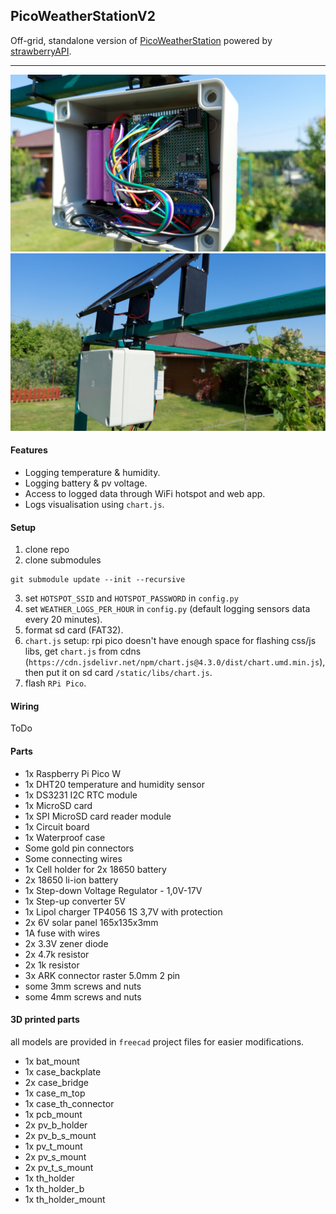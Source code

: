 ## PicoWeatherStationV2

Off-grid, standalone version of [PicoWeatherStation](https://github.com/zNitche/PicoWeatherStation) powered by [strawberryAPI](https://github.com/zNitche/strawberryAPI).

---

![interior](.media/pw_interior.jpg)
![exterior](.media/pw_exterior.jpg)

#### Features
- Logging temperature & humidity.
- Logging battery & pv voltage.
- Access to logged data through WiFi hotspot and web app.
- Logs visualisation using `chart.js`.

#### Setup
1. clone repo
2. clone submodules
```
git submodule update --init --recursive
```
3. set `HOTSPOT_SSID` and `HOTSPOT_PASSWORD` in `config.py`
4. set `WEATHER_LOGS_PER_HOUR` in `config.py` (default logging sensors data every 20 minutes).
5. format sd card (FAT32).
6. `chart.js` setup:
rpi pico doesn't have enough space for flashing css/js libs, get `chart.js` from cdns (`https://cdn.jsdelivr.net/npm/chart.js@4.3.0/dist/chart.umd.min.js`),
then put it on sd card `/static/libs/chart.js`.
7. flash `RPi Pico`.

#### Wiring
ToDo

#### Parts
- 1x Raspberry Pi Pico W
- 1x DHT20 temperature and humidity sensor
- 1x DS3231 I2C RTC module
- 1x MicroSD card
- 1x SPI MicroSD card reader module
- 1x Circuit board
- 1x Waterproof case
- Some gold pin connectors
- Some connecting wires
- 1x Cell holder for 2x 18650 battery
- 2x 18650 li-ion battery
- 1x Step-down Voltage Regulator - 1,0V-17V
- 1x Step-up converter 5V
- 1x Lipol charger TP4056 1S 3,7V with protection
- 2x 6V solar panel 165x135x3mm
- 1A fuse with wires
- 2x 3.3V zener diode
- 2x 4.7k resistor
- 2x 1k resistor
- 3x ARK connector raster 5.0mm 2 pin
- some 3mm screws and nuts
- some 4mm screws and nuts

#### 3D printed parts
all models are provided in `freecad` project files for easier modifications.
- 1x bat_mount
- 1x case_backplate
- 2x case_bridge
- 1x case_m_top
- 1x case_th_connector
- 1x pcb_mount
- 2x pv_b_holder
- 2x pv_b_s_mount
- 1x pv_t_mount
- 2x pv_s_mount
- 2x pv_t_s_mount
- 1x th_holder
- 1x th_holder_b
- 1x th_holder_mount
